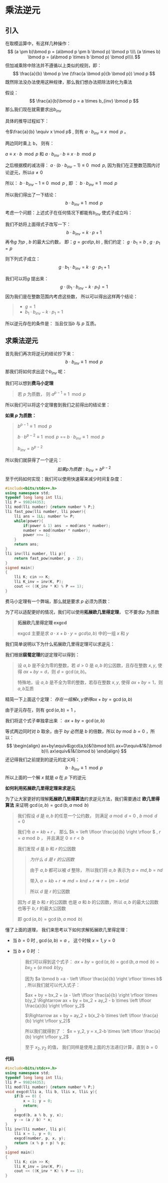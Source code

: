 # 乘法逆元

## 引入

在取模运算中，有这样几种操作：
$$
(a \pm b)\bmod p = (a\bmod p \pm b \bmod p) \bmod p \\\\
(a \times b) \bmod p = (a\bmod p \times b \bmod p) \bmod p\\\\
$$
但加减乘除中除法并不遵循以上类似的规则，即：
$$
\frac{a}{b} \bmod p \ne (\frac{a \bmod p}{b \bmod p}) \mod p
$$
既然除法没办法使用这种规律，那么我们想办法把除法转化为乘法

假设：
$$
\frac{a}{b}\bmod p = a \times b_{inv} \bmod p
$$
那么我们现在就需要求出$b_{inv}$

具体的推导过程如下：

令$\frac{a}{b} \equiv x \mod p$ , 则有 $a \cdot b_{inv}  \equiv x \mod p$ 。

两边同时乘上 b， 则有：

$a \equiv  x \cdot b \mod p$ 和 $a\cdot b_{inv} \cdot b \equiv  x\cdot b \mod p$

之后根据模的减法得： $a\cdot(b\cdot  b_{inv} - 1) \equiv 0 \mod p$, 因为我们在正整数范围内讨论逆元，所以$a \ne 0$

所以： $b\cdot b_{inv} - 1 \equiv  0 \mod p$ , 即 ： $b\cdot b_{inv} \equiv  1 \mod p$ 

所以我们得出了一下结论：
$$
b\cdot b_{inv} \equiv  1 \mod p
$$
考虑一个问题：上述式子在任何情况下都能有$b_{inv}$ 使式子成立吗：

我们不妨将上面得式子改写一下：
$$
b\cdot b_{inv} = k\cdot p + 1
$$
再令$g$ 为$p$ , $b$ 的最大公约数， 即：$g = gcd(p,b)$ , 我们约定： $g\cdot b_1 = b$ , $g\cdot p_1 = p$ 

则下列式子成立：
$$
g\cdot b_1 \cdot b_{inv} = k \cdot g\cdot p_1 + 1
$$


我们可以将$g$ 提出来：
$$
g\cdot(b_1\cdot b_{inv} - k\cdot p_1) = 1
$$
因为我们是在整数范围内考虑这些数， 所以可以得出这样两个结论：

> * $g = 1$
> * $b_1\cdot b_{inv} - k\cdot p_1$ = 1

所以逆元存在的条件是： 当且仅当$b$ 与 $p$ 互质。

## 求乘法逆元

首先我们再次将逆元的结论抄下来：
$$
b \cdot b_{inv} \equiv  1 \mod p
$$
那我们将如何求出这个$b_{inv}$ 呢：

我们可以想到**费马小定理**

> 若 $p$ 为质数， 则 $a^{p - 1} \equiv  1 \mod p$

所以我们可以将这个定理套到我们之前得出的结论里：

**如果 $p$ 为质数：**

> $b^{p-1} \equiv 1 \mod p$
>
> $b \cdot b^{p - 2} \equiv  1 \mod p$  == $b \cdot b_{inv} \equiv  1 \mod p$
>
> $b_{inv} = b^{p - 2}$

所以我们就获得了一个逆元：
$$
如果 p 为质数 : b_{inv} = b ^{p-2}
$$
至于代码如何实现：我们可以使用快速幂来减少时间复杂度：

```c++
#include<bits/stdc++.h>
using namespace std;
typedef long long int lli;
lli P = 998244353;
lli mod(lli number) {return number % P;}
lli fast_pow(lli number, lli power){
    lli ans = 1LL; number %= P;
    while(power){
        if(power & 1) ans  = mod(ans * number);
        number = mod(number * number);
        power >>= 1;
    }
    return ans;
}
lli inv(lli number, lli p){
    return fast_pow(number, p - 2);
}
signed main()
{
    lli K; cin >> K;
    lli K_inv = inv(K, P);
    cout << ((K_inv * K) % P == 1);
}
```



费马小定理有一个弊端，那么就是要求 $p$ 必须为质数：

为了可以适配更好的情况，我们可以使用**拓展欧几里得定理**， 它不要求$p$ 为质数

> **拓展欧几里得定理 exgcd**
>
> exgcd 主要是求 $a\cdot x + b \cdot y = gcd(a,b)$  中的一组 $x$ 和 $y$



我们简单说明以下为什么拓展欧几里得定理可以求逆元：

我们根据**裴蜀定理**的逆定理可以得到：

> 设 $a, b$ 是不全为零的整数，若 $d > 0$ 是 $a, b$ 的公因数，且存在整数 $x, y$, 使得 $ax + by = d$，则 $d = \gcd(a,b)$。
>
> 特殊地，设 $a,b$ 是不全为零的整数，若存在整数 $x, y$, 使得 $ax + by = 1$，则  $a, b$互质

精简一下上面这个定理： $存在一组解x,y使得 ax + by = \gcd(a, b)$

由于逆元存在，则有 $\gcd(a,b)=1$ ，

我们将这个式子单独拿出来 ： $ax + by = \gcd(a,b)$

等式两边同时对 $b$ 取余，由于 $by$ 必然是 $b$ 的倍数，所以 $by\bmod b=0$ ，所以：
$$
\begin{align}
ax+by\equiv&\gcd(a,b)&(\bmod b)\\
ax+0\equiv&1&(\bmod b)\\
ax\equiv&1&(\bmod b)
\end{align}
$$
还记得我们之前提到的逆元的定义吗：
$$
b \cdot b_{inv} \equiv  1 \mod p
$$
所以上面的一个解 $x$ 就是 $a$ 在 $p$ 下的逆元 



**如何利用拓展欧几里得定理来求逆元**

为了让大家更好的理解**拓展欧几里得算法**的求逆元方法，我们需要通过 **欧几里得算法** 来证明 $\gcd(a,b) = \gcd(b, a\bmod b)$

> 我们假设 $d$ 是 $a,b$ 的任意一个公约数， 则满足 $a \bmod d = 0$  ,  $b \bmod d = 0$ 
>
> 我们令 $a = kb + r$ ， 那么 $k = \left \lfloor \frac{a}{b} \right \rfloor $ , $r = a \bmod b$ ， 并且满足 $0 \le r < b$
>
> 我们发现 $d$ 是 $b$ 和 $r$ 的公因数
>
> >  *为什么 $d$ 是 $r$ 的公因数*
> >
> > 由于 $a, b$ 都可以被 $d$ 整除， 所以我们将 $a,b$ 表示为 $a = md, b = nd$  
> >
> > 带入 $a = kb + r \Rightarrow md = knd + r \Rightarrow r = (m - kn) d$ 
> >
> > 所以  $d$ 是 $r$ 的公因数
>
> 因为 $d$ 是 $b$ 和 $r$ 的公因数 也是 $a$ 和 $b$ 的公因数，所以 $a,b$ 的最大公因数也等于 $b,r$ 的最大公因数
>
> 即 $\gcd(a,b) = \gcd(b, a \bmod b)$



懂了上面的道理， 我们来思考以下如何求解拓展欧几里得定理：

* 当 $b = 0$ 时 , $\gcd(a,b) = a$ ， 这个时候 $x = 1, y = 0$

* 当 $b \ne 0$ 时 ：

  >  我们可以得到这个式子： $ax + by = \gcd(a,b) = \gcd(b , a \bmod b) = bx_2 + (a \bmod b)y_2$
  >
  > 因为 $a \bmod b =a - \left \lfloor \frac{a}{b} \right \rfloor \times b$ , 所以我们就可以代入式子：
  >
  > $ax + by = bx_2 + (a - \left \lfloor \frac{a}{b} \right \rfloor \times b)y_2 \Rightarrow ax + by = bx_2 + ay_2 - b \times \left \lfloor \frac{a}{b} \right \rfloor y_2$
  >
  > $\Rightarrow ax + by = ay_2 + b(x_2-b \times \left \lfloor \frac{a}{b} \right \rfloor y_2)$
  >
  > 所以我们就得到了 ： $x = y_2, y = x_2-b \times \left \lfloor \frac{a}{b} \right \rfloor y_2$
  >
  > 至于 $x_2, y_2$ 的值， 我们同样是使用上面的方法递归计算，直到 $b = 0$



**代码**

```c++
#include<bits/stdc++.h>
using namespace std;
typedef long long int lli;
lli P = 998244353;
lli mod(lli number) {return number % P;}
void exgcd(lli a, lli b, lli& x, lli& y){
    if(b == 0) {
        x = 1; y = 0;
        return;
    }
    exgcd(b, a % b, y, x);
    y -= (a / b) * x;
}
lli inv(lli number, lli p){
    lli x = 1, y = 0;
    exgcd(number, p, x, y);
    return (x % p + p) % p;
}
signed main()
{
    lli K; cin >> K;
    lli K_inv = inv(K, P);
    cout << ((K_inv * K) % P == 1);
}
```

